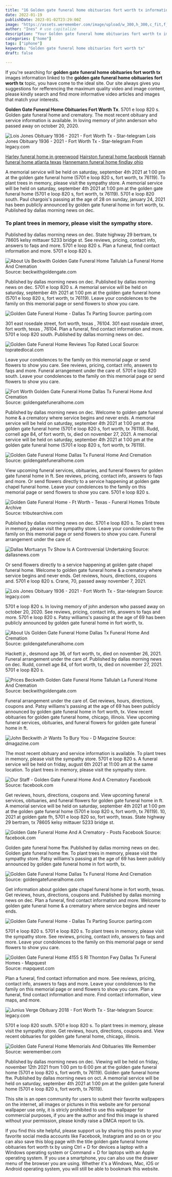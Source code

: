 ```yaml
---
title: "16 Golden gate funeral home obituaries fort worth tx information"
date: 2022-01-19
publishDate: 2023-01-02T23:29:00Z
image: "https://assets.weremember.com/image/upload/w_300,h_300,c_fit,f_auto/funerallogos/1173_goldengatehor-10dn.jpg"
author: "Ines" # use capitalize
description: "Your Golden gate funeral home obituaries fort worth tx images are ready. Golden gate funeral home obituaries fort worth tx are a topic that is being searched for and liked by netizens now. You can Get the Golden gate funeral home obituaries fort worth tx files here. Get all royalty-free photos."
categories: ["home"]
tags: ["iphone"]
keywords: "Golden gate funeral home obituaries fort worth tx"
draft: false

---
```


If you're searching for **golden gate funeral home obituaries fort worth tx** images information linked to the **golden gate funeral home obituaries fort worth tx** topic, you have come to the ideal  site.  Our site always  gives you  suggestions  for refferencing  the maximum  quality video and image  content, please kindly search and find more informative video articles and images  that match your interests.

**Golden Gate Funeral Home Obituaries Fort Worth Tx**. 5701 e loop 820 s. Golden gate funeral home and crematory. The most recent obituary and service information is available. In loving memory of john anderson who passed away on october 20, 2020.

![Lois Jones Obituary 1936 - 2021 - Fort Worth Tx - Star-telegram](https://cache.legacy.net/legacy/images/cobrands/dfw/logos//ftw-goldengatecrem.jpg "Lois Jones Obituary 1936 - 2021 - Fort Worth Tx - Star-telegram")
Lois Jones Obituary 1936 - 2021 - Fort Worth Tx - Star-telegram From legacy.com

[Harley funeral home in greenwood](/harley-funeral-home-in-greenwood/)
[Hairston funeral home facebook](/hairston-funeral-home-facebook/)
[Hannah funeral home atlanta texas](/hannah-funeral-home-atlanta-texas/)
[Hannemann funeral home findlay ohio](/hannemann-funeral-home-findlay-ohio/)

A memorial service will be held on saturday, september 4th 2021 at 1:00 pm at the golden gate funeral home (5701 e loop 820 s, fort worth, tx 76119). To plant trees in memory, please visit the sympathy store. A memorial service will be held on saturday, september 4th 2021 at 1:00 pm at the golden gate funeral home (5701 e loop 820 s, fort worth, tx 76119). 5701 e loop 820 south. Paul chargois&#039;s passing at the age of 28 on sunday, january 24, 2021 has been publicly announced by golden gate funeral home in fort worth, tx. Published by dallas morning news on dec.

### To plant trees in memory, please visit the sympathy store.

Published by dallas morning news on dec. State highway 29 bertram, tx 78605 kelsy mittauer 5233 bridge st. See reviews, pricing, contact info, answers to faqs and more. 5701 e loop 820 s. Plan a funeral, find contact information and more. 5701 e loop 820 s.


![About Us Beckwith Golden Gate Funeral Home Tallulah La Funeral Home And Cremation](https://s3.amazonaws.com/CFSV2/siteimages/ggb/177279-beckwithcropped.JPG "About Us Beckwith Golden Gate Funeral Home Tallulah La Funeral Home And Cremation")
Source: beckwithgoldengate.com

Published by dallas morning news on dec. Published by dallas morning news on dec. 5701 e loop 820 s. A memorial service will be held on saturday, september 4th 2021 at 1:00 pm at the golden gate funeral home (5701 e loop 820 s, fort worth, tx 76119). Leave your condolences to the family on this memorial page or send flowers to show you care.

![Golden Gate Funeral Home - Dallas Tx Parting](https://parting.s3.amazonaws.com/cache/a2/51/a25178e4c558bbc5a5bcf08919f16c17.jpg "Golden Gate Funeral Home - Dallas Tx Parting")
Source: parting.com

301 east rosedale street, fort worth, texas , 76104. 301 east rosedale street, fort worth, texas , 76104. Plan a funeral, find contact information and more. 5701 e loop 820 south. Published by dallas morning news on dec.

![Golden Gate Funeral Home Reviews Top Rated Local](https://d22s7xnafxduco.cloudfront.net/logos/Golden-Gate-Funeral-Home-2019-10-20-03-58-54-logo.png "Golden Gate Funeral Home Reviews Top Rated Local")
Source: topratedlocal.com

Leave your condolences to the family on this memorial page or send flowers to show you care. See reviews, pricing, contact info, answers to faqs and more. Funeral arrangement under the care of. 5701 e loop 820 south. Leave your condolences to the family on this memorial page or send flowers to show you care.

![Fort Worth Golden Gate Funeral Home Dallas Tx Funeral Home And Cremation](https://s3.amazonaws.com/CFSV2/galleries/gol/5a3ab0b846f9d-7386-1029-TheBeckwithFamily1.jpg "Fort Worth Golden Gate Funeral Home Dallas Tx Funeral Home And Cremation")
Source: goldengatefuneralhome.com

Published by dallas morning news on dec. Welcome to golden gate funeral home &amp; a crematory where service begins and never ends. A memorial service will be held on saturday, september 4th 2021 at 1:00 pm at the golden gate funeral home (5701 e loop 820 s, fort worth, tx 76119). Rudd, cornell age 84, of fort worth, tx, died on november 27, 2021. A memorial service will be held on saturday, september 4th 2021 at 1:00 pm at the golden gate funeral home (5701 e loop 820 s, fort worth, tx 76119).

![Golden Gate Funeral Home Dallas Tx Funeral Home And Cremation](https://s3.amazonaws.com/CFSV2/siteimages/gol/354978-July2020GGWebsiteBanner.PNG "Golden Gate Funeral Home Dallas Tx Funeral Home And Cremation")
Source: goldengatefuneralhome.com

View upcoming funeral services, obituaries, and funeral flowers for golden gate funeral home in ft. See reviews, pricing, contact info, answers to faqs and more. Or send flowers directly to a service happening at golden gate chapel funeral home. Leave your condolences to the family on this memorial page or send flowers to show you care. 5701 e loop 820 s.

![Golden Gate Funeral Home - Ft Worth - Texas - Funeral Homes Tribute Archive](https://tributecenteronline.s3-accelerate.amazonaws.com/Obituaries/18656660/Thumbnail.jpg "Golden Gate Funeral Home - Ft Worth - Texas - Funeral Homes Tribute Archive")
Source: tributearchive.com

Published by dallas morning news on dec. 5701 e loop 820 s. To plant trees in memory, please visit the sympathy store. Leave your condolences to the family on this memorial page or send flowers to show you care. Funeral arrangement under the care of.

![Dallas Mortuarys Tv Show Is A Controversial Undertaking](https://dmn-dallas-news-prod.cdn.arcpublishing.com/resizer/oY6rEV0-lyboiU9qHKPaf2unGQw=/380x285/smart/filters:no_upscale()/arc-anglerfish-arc2-prod-dmn.s3.amazonaws.com/public/HNX6GEGFDLLDDEWE4EDLAXXC5M.jpg "Dallas Mortuarys Tv Show Is A Controversial Undertaking")
Source: dallasnews.com

Or send flowers directly to a service happening at golden gate chapel funeral home. Welcome to golden gate funeral home &amp; a crematory where service begins and never ends. Get reviews, hours, directions, coupons and. 5701 e loop 820 s. Crane, 70, passed away november 7, 2021.

![Lois Jones Obituary 1936 - 2021 - Fort Worth Tx - Star-telegram](https://cache.legacy.net/legacy/images/cobrands/dfw/logos//ftw-goldengatecrem.jpg "Lois Jones Obituary 1936 - 2021 - Fort Worth Tx - Star-telegram")
Source: legacy.com

5701 e loop 820 s. In loving memory of john anderson who passed away on october 20, 2020. See reviews, pricing, contact info, answers to faqs and more. 5701 e loop 820 s. Patsy williams&#039;s passing at the age of 69 has been publicly announced by golden gate funeral home in fort worth, tx.

![About Us Golden Gate Funeral Home Dallas Tx Funeral Home And Cremation](https://s3.amazonaws.com/CFSV2/staff/gol/24864-JohnBeckwithSr.JPG "About Us Golden Gate Funeral Home Dallas Tx Funeral Home And Cremation")
Source: goldengatefuneralhome.com

Hackett jr., desmond age 36, of fort worth, tx, died on november 26, 2021. Funeral arrangement under the care of. Published by dallas morning news on dec. Rudd, cornell age 84, of fort worth, tx, died on november 27, 2021. 5701 e loop 820 s.

![Prices Beckwith Golden Gate Funeral Home Tallulah La Funeral Home And Cremation](https://s3.amazonaws.com/CFSV2/siteimages/ggb/925953-ScreenShot2018-02-13at12.24.19PM.png "Prices Beckwith Golden Gate Funeral Home Tallulah La Funeral Home And Cremation")
Source: beckwithgoldengate.com

Funeral arrangement under the care of. Get reviews, hours, directions, coupons and. Patsy williams&#039;s passing at the age of 69 has been publicly announced by golden gate funeral home in fort worth, tx. View recent obituaries for golden gate funeral home, chicago, illinois. View upcoming funeral services, obituaries, and funeral flowers for golden gate funeral home in ft.

![John Beckwith Jr Wants To Bury You - D Magazine](https://assets.dmagstatic.com/wp-content/uploads/media/4/Golden_Gate_2.jpg?cropUpAlias=tall_4-12&amp;width=330 "John Beckwith Jr Wants To Bury You - D Magazine")
Source: dmagazine.com

The most recent obituary and service information is available. To plant trees in memory, please visit the sympathy store. 5701 e loop 820 s. A funeral service will be held on friday, august 6th 2021 at 11:00 am at the same location. To plant trees in memory, please visit the sympathy store.

![Our Staff - Golden Gate Funeral Home And A Crematory Facebook](https://lookaside.fbsbx.com/lookaside/crawler/media/?media_id=10156744833416279 "Our Staff - Golden Gate Funeral Home And A Crematory Facebook")
Source: facebook.com

Get reviews, hours, directions, coupons and. View upcoming funeral services, obituaries, and funeral flowers for golden gate funeral home in ft. A memorial service will be held on saturday, september 4th 2021 at 1:00 pm at the golden gate funeral home (5701 e loop 820 s, fort worth, tx 76119). 10, 2021 at golden gate fh, 5701 e loop 820 so, fort worth, texas. State highway 29 bertram, tx 78605 kelsy mittauer 5233 bridge st.

![Golden Gate Funeral Home And A Crematory - Posts Facebook](https://lookaside.fbsbx.com/lookaside/crawler/media/?media_id=10153038255381279 "Golden Gate Funeral Home And A Crematory - Posts Facebook")
Source: facebook.com

Golden gate funeral home ftw. Published by dallas morning news on dec. Golden gate funeral home ftw. To plant trees in memory, please visit the sympathy store. Patsy williams&#039;s passing at the age of 69 has been publicly announced by golden gate funeral home in fort worth, tx.

![Golden Gate Funeral Home Dallas Tx Funeral Home And Cremation](https://s3.amazonaws.com/CFSV2/siteimages/gol/601812-gol-logo-ks-v3.png "Golden Gate Funeral Home Dallas Tx Funeral Home And Cremation")
Source: goldengatefuneralhome.com

Get information about golden gate chapel funeral home in fort worth, texas. Get reviews, hours, directions, coupons and. Published by dallas morning news on dec. Plan a funeral, find contact information and more. Welcome to golden gate funeral home &amp; a crematory where service begins and never ends.

![Golden Gate Funeral Home - Dallas Tx Parting](https://parting.s3.amazonaws.com/cache/16/7b/167b091f5f9032fc417b185650dc37b8.jpg "Golden Gate Funeral Home - Dallas Tx Parting")
Source: parting.com

5701 e loop 820 s. 5701 e loop 820 s. To plant trees in memory, please visit the sympathy store. See reviews, pricing, contact info, answers to faqs and more. Leave your condolences to the family on this memorial page or send flowers to show you care.

![Golden Gate Funeral Home 4155 S Rl Thornton Fwy Dallas Tx Funeral Homes - Mapquest](https://s3-media0.fl.yelpcdn.com/bphoto/i1GALPHG6FAINKGyyG171g/l.jpg "Golden Gate Funeral Home 4155 S Rl Thornton Fwy Dallas Tx Funeral Homes - Mapquest")
Source: mapquest.com

Plan a funeral, find contact information and more. See reviews, pricing, contact info, answers to faqs and more. Leave your condolences to the family on this memorial page or send flowers to show you care. Plan a funeral, find contact information and more. Find contact information, view maps, and more.

![Junius Verge Obituary 2018 - Fort Worth Tx - Star-telegram](https://cache.legacy.net/legacy/images/cobrands/dfw/photos/photo_004501_AC1E05221dc3e32155t3ry7BC45F_1_20181220.jpgx?w=252&amp;h=327&amp;option=3 "Junius Verge Obituary 2018 - Fort Worth Tx - Star-telegram")
Source: legacy.com

5701 e loop 820 south. 5701 e loop 820 s. To plant trees in memory, please visit the sympathy store. Get reviews, hours, directions, coupons and. View recent obituaries for golden gate funeral home, chicago, illinois.

![Golden Gate Funeral Home Memorials And Obituaries We Remember](https://assets.weremember.com/image/upload/w_300,h_300,c_fit,f_auto/funerallogos/1173_goldengatehor-10dn.jpg "Golden Gate Funeral Home Memorials And Obituaries We Remember")
Source: weremember.com

Published by dallas morning news on dec. Viewing will be held on friday, november 12th 2021 from 1:00 pm to 6:00 pm at the golden gate funeral home (5701 e loop 820 s, fort worth, tx 76119). Golden gate funeral home ftw. Published by dallas morning news on oct. A memorial service will be held on saturday, september 4th 2021 at 1:00 pm at the golden gate funeral home (5701 e loop 820 s, fort worth, tx 76119).

This site is an open community for users to submit their favorite wallpapers on the internet, all images or pictures in this website are for personal wallpaper use only, it is stricly prohibited to use this wallpaper for commercial purposes, if you are the author and find this image is shared without your permission, please kindly raise a DMCA report to Us.

If you find this site helpful, please support us by sharing this posts to your favorite social media accounts like Facebook, Instagram and so on or you can also save this blog page with the title golden gate funeral home obituaries fort worth tx by using Ctrl + D for devices a laptop with a Windows operating system or Command + D for laptops with an Apple operating system. If you use a smartphone, you can also use the drawer menu of the browser you are using. Whether it's a Windows, Mac, iOS or Android operating system, you will still be able to bookmark this website.
